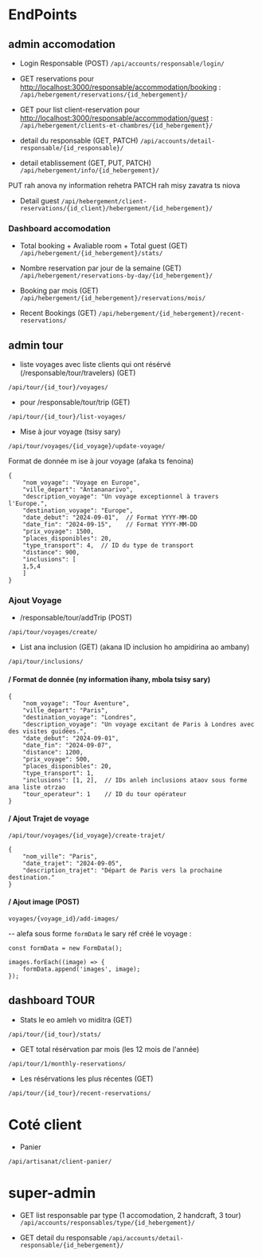 
# EndPoints

## admin accomodation

* Login Responsable (POST)
`/api/accounts/responsable/login/`

* GET reservations pour <http://localhost:3000/responsable/accommodation/booking> :
`/api/hebergement/reservations/{id_hebergement}/`

* GET pour list client-reservation pour <http://localhost:3000/responsable/accommodation/guest> :
`/api/hebergement/clients-et-chambres/{id_hebergement}/`

* detail du responsable (GET, PATCH)
`/api/accounts/detail-responsable/{id_responsable}/`

* detail etablissement (GET, PUT, PATCH)
`/api/hebergement/info/{id_hebergement}/`

PUT rah anova ny information rehetra
PATCH rah misy zavatra ts niova

* Detail guest
`/api/hebergement/client-reservations/{id_client}/hebergement/{id_hebergement}/`

### Dashboard accomodation

* Total booking + Avaliable room + Total guest (GET)
`/api/hebergement/{id_hebergement}/stats/`

* Nombre reservation par jour de la semaine (GET)
`/api/hebergement/reservations-by-day/{id_hebergement}/`

* Booking par mois (GET)
`/api/hebergement/{id_hebergement}/reservations/mois/`

* Recent Bookings (GET)
`/api/hebergement/{id_hebergement}/recent-reservations/`

## admin tour

* liste voyages avec liste clients qui ont résérvé (/responsable/tour/travelers) (GET)

`/api/tour/{id_tour}/voyages/`

* pour /responsable/tour/trip (GET)

`/api/tour/{id_tour}/list-voyages/`

* Mise à jour voyage (tsisy sary)

`/api/tour/voyages/{id_voyage}/update-voyage/`

Format de donnée m ise à jour voyage  (afaka ts fenoina)

    {
        "nom_voyage": "Voyage en Europe",
        "ville_depart": "Antananarivo",
        "description_voyage": "Un voyage exceptionnel à travers l'Europe.",
        "destination_voyage": "Europe",
        "date_debut": "2024-09-01",  // Format YYYY-MM-DD
        "date_fin": "2024-09-15",    // Format YYYY-MM-DD
        "prix_voyage": 1500,
        "places_disponibles": 20,
        "type_transport": 4,  // ID du type de transport
        "distance": 900,
        "inclusions": [
        1,5,4
        ]
    }

### Ajout Voyage

* /responsable/tour/addTrip (POST)

`/api/tour/voyages/create/`

* List ana inclusion (GET) (akana ID inclusion ho ampidirina ao ambany)

`/api/tour/inclusions/`

#### / Format de donnée (ny information ihany, mbola tsisy sary)

    {
        "nom_voyage": "Tour Aventure",
        "ville_depart": "Paris",
        "destination_voyage": "Londres",
        "description_voyage": "Un voyage excitant de Paris à Londres avec des visites guidées.",
        "date_debut": "2024-09-01",
        "date_fin": "2024-09-07",
        "distance": 1200,
        "prix_voyage": 500,
        "places_disponibles": 20,
        "type_transport": 1,
        "inclusions": [1, 2],  // IDs anleh inclusions ataov sous forme ana liste otrzao
        "tour_operateur": 1    // ID du tour opérateur
    }

#### / Ajout Trajet de voyage

`/api/tour/voyages/{id_voyage}/create-trajet/`

    {
        "nom_ville": "Paris",
        "date_trajet": "2024-09-05",
        "description_trajet": "Départ de Paris vers la prochaine destination."
    }

#### / Ajout image (POST)

`voyages/{voyage_id}/add-images/`

-- alefa sous forme `formData` le sary réf créé le voyage :

    const formData = new FormData();

    images.forEach((image) => {
        formData.append('images', image);
    });

## dashboard TOUR

* Stats le eo amleh vo miditra (GET)

`/api/tour/{id_tour}/stats/`

* GET total résérvation par mois (les 12 mois de l'année)

`/api/tour/1/monthly-reservations/`

* Les résérvations les plus récentes (GET)

`/api/tour/{id_tour}/recent-reservations/`

# Coté client

* Panier

`/api/artisanat/client-panier/`

# super-admin

* GET list responsable par type (1 accomodation, 2 handcraft, 3 tour)
`/api/accounts/responsables/type/{id_hebergement}/`

* GET detail du responsable
`/api/accounts/detail-responsable/{id_hebergement}/`
